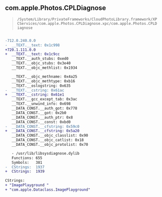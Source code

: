 ## com.apple.Photos.CPLDiagnose

> `/System/Library/PrivateFrameworks/CloudPhotoLibrary.framework/XPCServices/com.apple.Photos.CPLDiagnose.xpc/com.apple.Photos.CPLDiagnose`

```diff

-712.0.240.0.0
-  __TEXT.__text: 0x1c998
+720.1.111.0.0
+  __TEXT.__text: 0x1c9cc
   __TEXT.__auth_stubs: 0xed0
   __TEXT.__objc_stubs: 0x3e40
   __TEXT.__objc_methlist: 0x1934

   __TEXT.__objc_methname: 0x4a25
   __TEXT.__objc_methtype: 0xb16
   __TEXT.__oslogstring: 0x635
-  __TEXT.__cstring: 0x61ac
+  __TEXT.__cstring: 0x61e1
   __TEXT.__gcc_except_tab: 0x3ac
   __TEXT.__unwind_info: 0x698
   __DATA_CONST.__auth_got: 0x778
   __DATA_CONST.__got: 0x2b0
   __DATA_CONST.__auth_ptr: 0x8
   __DATA_CONST.__const: 0xbd0
-  __DATA_CONST.__cfstring: 0x59c0
+  __DATA_CONST.__cfstring: 0x5a20
   __DATA_CONST.__objc_classlist: 0x90
   __DATA_CONST.__objc_catlist: 0x18
   __DATA_CONST.__objc_protolist: 0x70

   - /usr/lib/libsysdiagnose.dylib
   Functions: 655
   Symbols:   381
-  CStrings:  1937
+  CStrings:  1939
 
CStrings:
+ "ImagePlayground "
+ "com.apple.Dataclass.ImagePlayground"

```
